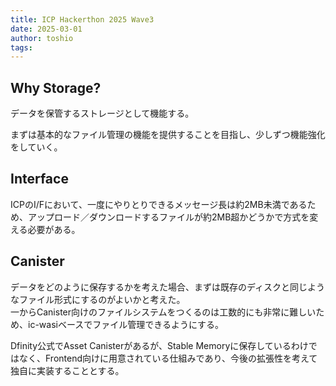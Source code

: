 ```yaml
---
title: ICP Hackerthon 2025 Wave3
date: 2025-03-01
author: toshio
tags: 
---
```


## Why Storage?

データを保管するストレージとして機能する。

まずは基本的なファイル管理の機能を提供することを目指し、少しずつ機能強化をしていく。

## Interface

ICPのI/Fにおいて、一度にやりとりできるメッセージ長は約2MB未満であるため、アップロード／ダウンロードするファイルが約2MB超かどうかで方式を変える必要がある。

## Canister

データをどのように保存するかを考えた場合、まずは既存のディスクと同じようなファイル形式にするのがよいかと考えた。  
一からCanister向けのファイルシステムをつくるのは工数的にも非常に難しいため、ic-wasiベースでファイル管理できるようにする。

Dfinity公式でAsset Canisterがあるが、Stable Memoryに保存しているわけではなく、Frontend向けに用意されている仕組みであり、今後の拡張性を考えて独自に実装することとする。
